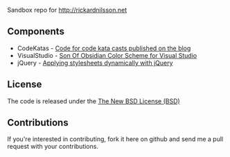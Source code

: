 Sandbox repo for http://rickardnilsson.net

## Components

* CodeKatas - [Code for code kata casts published on the blog](http://rickardnilsson.net/post/2011/07/19/tdd-kata-2.aspx)
* VisualStudio - [Son Of Obsidian Color Scheme for Visual Studio](http://rickardnilsson.net/post/2012/05/20/son-of-obsidian-color-scheme-for-resharper.aspx)
* jQuery - [Applying stylesheets dynamically with jQuery](http://rickardnilsson.net/post/2008/08/02/Applying-stylesheets-dynamically-with-jQuery.aspx)

## License

The code is released under the [The New BSD License (BSD)](http://opensource.org/licenses/BSD-3-Clause)

## Contributions

If you're interested in contributing, fork it here on github and send me a pull request with your contributions.